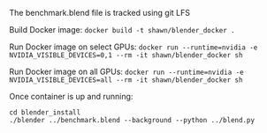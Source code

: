 The benchmark.blend file is tracked using git LFS

Build Docker image:
`docker build -t shawn/blender_docker .`

Run Docker image on select GPUs:
`docker run --runtime=nvidia -e NVIDIA_VISIBLE_DEVICES=0,1 --rm -it shawn/blender_docker sh`

Run Docker image on all GPUs:
`docker run --runtime=nvidia -e NVIDIA_VISIBLE_DEVICES=all --rm -it shawn/blender_docker sh`

Once container is up and running:

    cd blender_install
    ./blender ../benchmark.blend --background --python ../blend.py

